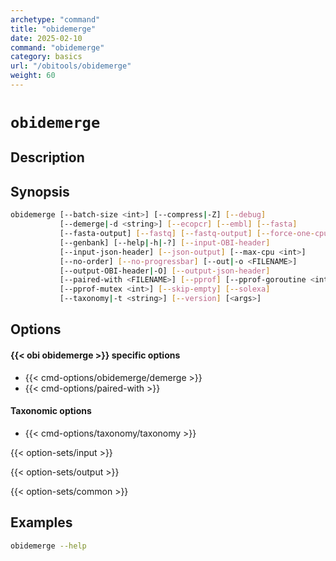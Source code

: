 ```yaml
---
archetype: "command"
title: "obidemerge"
date: 2025-02-10
command: "obidemerge"
category: basics
url: "/obitools/obidemerge"
weight: 60
---
```


# `obidemerge`

## Description 



## Synopsis

```bash
obidemerge [--batch-size <int>] [--compress|-Z] [--debug]
           [--demerge|-d <string>] [--ecopcr] [--embl] [--fasta]
           [--fasta-output] [--fastq] [--fastq-output] [--force-one-cpu]
           [--genbank] [--help|-h|-?] [--input-OBI-header]
           [--input-json-header] [--json-output] [--max-cpu <int>]
           [--no-order] [--no-progressbar] [--out|-o <FILENAME>]
           [--output-OBI-header|-O] [--output-json-header]
           [--paired-with <FILENAME>] [--pprof] [--pprof-goroutine <int>]
           [--pprof-mutex <int>] [--skip-empty] [--solexa]
           [--taxonomy|-t <string>] [--version] [<args>]
```

## Options

#### {{< obi obidemerge >}} specific options

- {{< cmd-options/obidemerge/demerge >}}
- {{< cmd-options/paired-with >}}

#### Taxonomic options

- {{< cmd-options/taxonomy/taxonomy >}}

{{< option-sets/input >}}

{{< option-sets/output >}}

{{< option-sets/common >}}

## Examples

```bash
obidemerge --help
```
